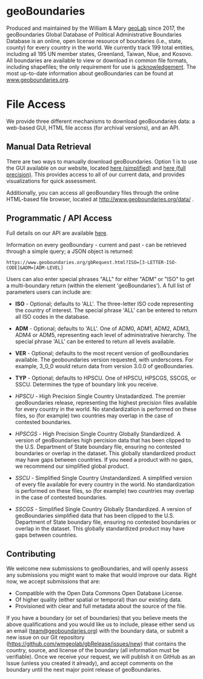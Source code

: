 # geoBoundaries


Produced and maintained by the William & Mary [geoLab](http://geolab.wm.edu/) since 2017, the geoBoundaries Global Database of Political Administrative Boundaries Database is an online, open license resource of boundaries (i.e., state, county) for every country in the world. We currently track 199 total entities, including all 195 UN member states, Greenland, Taiwan, Niue, and Kosovo. All boundaries are available to view or download in common file formats, including shapefiles; the only requirement for use is [acknowledgement](https://www.geoboundaries.org/index.html#citation). The most up-to-date information about geoBoundaries can be found at www.geoboundaries.org.


# File Access

We provide three different mechanisms to download geoBoundaries data: a web-based GUI, HTML file access (for archival versions), and an API.

## Manual Data Retrieval

There are two ways to manually download geoBoundaries.  Option 1 is to use the GUI available on our website, located [here (simplified)](https://www.geoboundaries.org/downloadSimple.html) and [here (full precision)](https://www.geoboundaries.org/downloadFull.html).  This provides access to all of our current data, and provides visualizations for quick assessment.  

Additionally, you can access all geoBoundary files through the online HTML-based file browser, located at http://www.geoboundaries.org/data/ .  

## Programmatic / API Access
Full details on our API are available [here](https://www.geoboundaries.org/api.html).  

Information on every geoBoundary - current and past - can be retrieved through a simple query; a JSON object is returned:

```
https://www.geoboundaries.org/gbRequest.html?ISO=[3-LETTER-ISO-CODE]&ADM=[ADM-LEVEL]
```

Users can also enter special phrases "ALL" for either "ADM" or "ISO" to get a multi-boundary return (within the element 'geoBoundaries'). A full list of parameters users can include are:

-   **ISO**  - Optional; defaults to 'ALL'. The three-letter ISO code representing the country of interest. The special phrase 'ALL' can be entered to return all ISO codes in the database.
-   **ADM**  - Optional; defaults to 'ALL'. One of ADM0, ADM1, ADM2, ADM3, ADM4 or ADM5, representing each level of administrative hierarchy. The special phrase 'ALL' can be entered to return all levels available.
-   **VER**  - Optional; defaults to the most recent version of geoBoundaries available. The geoboundaries version requested, with underscores. For example, 3_0_0 would return data from version 3.0.0 of geoBoundaries.
-   **TYP**  - Optional; defaults to HPSCU. One of HPSCU, HPSCGS, SSCGS, or SSCU. Determines the type of boundary link you receive.

-   _HPSCU_  - High Precision Single Country Unstadardized. The premier geoBoundaries release, representing the highest precision files available for every country in the world. No standardization is performed on these files, so (for example) two countries may overlap in the case of contested boundaries.
-   _HPSCGS_  - High Precision Single Country Globally Standardized. A version of geoBoundaries high percision data that has been clipped to the U.S. Department of State boundary file, ensuring no contested boundaries or overlap in the dataset. This globally standardized product may have gaps between countries. If you need a product with no gaps, we recommend our simplified global product.
-   _SSCU_  - Simplified Single Country Unstandardized. A simplified version of every file available for every country in the world. No standardization is performed on these files, so (for example) two countries may overlap in the case of contested boundaries.
-   _SSCGS_  - Simplified Single Country Globally Standardized. A version of geoBoundaries simplified data that has been clipped to the U.S. Department of State boundary file, ensuring no contested boundaries or overlap in the dataset. This globally standardized product may have gaps between countries.

## Contributing
We welcome new submissions to geoBoundaries, and will openly assess any submissions you might want to make that would improve our data. Right now, we accept submissions that are:

-   Compatible with the Open Data Commons Open Database License.
-   Of higher quality (either spatial or temporal) than our existing data.
-   Provisioned with clear and full metadata about the source of the file.

If you have a boundary (or set of boundaries) that you believe meets the above qualifications and you would like us to include, please either send us an email (team@geoboundaries.org) with the boundary data, or submit a new issue on our Git repository (https://github.com/wmgeolab/gbRelease/issues/new) that contains the country, source, and license of the boundary (all information must be verifiable). Once we receive your request, we will publish it on GitHub as an Issue (unless you created it already), and accept comments on the boundary until the next major point release of geoBoundaries.